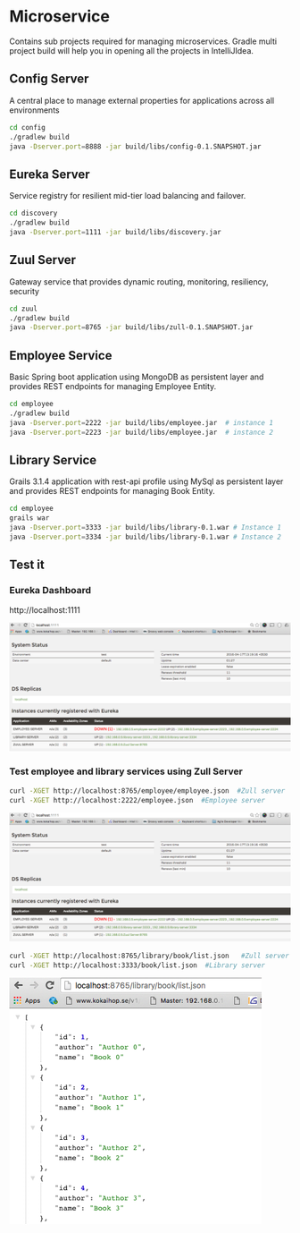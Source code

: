 # Microservice

Contains sub projects required for managing microservices. Gradle multi project build will help you in opening all the projects in IntelliJIdea.

## Config Server

A central place to manage external properties for applications across all environments

```bash
cd config
./gradlew build
java -Dserver.port=8888 -jar build/libs/config-0.1.SNAPSHOT.jar
```

## Eureka Server

Service registry for resilient mid-tier load balancing and failover.

```bash
cd discovery
./gradlew build
java -Dserver.port=1111 -jar build/libs/discovery.jar
```

## Zuul Server

Gateway service that provides dynamic routing, monitoring, resiliency, security 

```bash
cd zuul
./gradlew build
java -Dserver.port=8765 -jar build/libs/zull-0.1.SNAPSHOT.jar
```

## Employee Service

Basic Spring boot application using MongoDB as persistent layer and provides REST endpoints for managing Employee Entity.

```bash
cd employee
./gradlew build
java -Dserver.port=2222 -jar build/libs/employee.jar  # instance 1
java -Dserver.port=2223 -jar build/libs/employee.jar  # instance 2
```

## Library Service

Grails 3.1.4 application with rest-api profile using MySql as persistent layer and provides REST endpoints for managing Book Entity.

```bash
cd employee
grails war
java -Dserver.port=3333 -jar build/libs/library-0.1.war # Instance 1
java -Dserver.port=3334 -jar build/libs/library-0.1.war # Instance 2
```
## Test it

### Eureka Dashboard

http://localhost:1111

![Eureka Dashboard](eureka-dashboard.png)

### Test employee and library services using Zull Server

```bash
curl -XGET http://localhost:8765/employee/employee.json  #Zull server
curl -XGET http://localhost:2222/employee.json  #Employee server
```

![Employee Service](employee-service.png)

```bash
curl -XGET http://localhost:8765/library/book/list.json   #Zull server
curl -XGET http://localhost:3333/book/list.json  #Library server
```

![Book Service](book-service.png)
